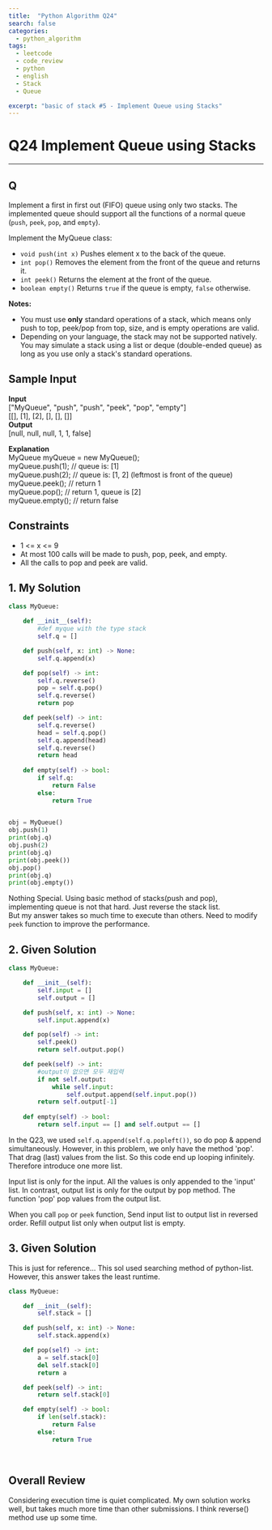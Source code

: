```yaml
---
title:  "Python Algorithm Q24"
search: false
categories: 
  - python_algorithm
tags:
  - leetcode
  - code_review
  - python
  - english
  - Stack
  - Queue

excerpt: "basic of stack #5 - Implement Queue using Stacks"
---
```


# Q24 Implement Queue using Stacks
___

## Q

Implement a first in first out (FIFO) queue using only two stacks. The implemented queue should support all the functions of a normal queue (`push`, `peek`, `pop`, and `empty`).

Implement the MyQueue class:

- `void push(int x)` Pushes element x to the back of the queue.
- `int pop()` Removes the element from the front of the queue and returns it.
- `int peek()` Returns the element at the front of the queue.
- `boolean empty()` Returns `true` if the queue is empty, `false` otherwise.  

__Notes:__

- You must use __only__ standard operations of a stack, which means only push to top, peek/pop from top, size, and is empty operations are valid.
- Depending on your language, the stack may not be supported natively. You may simulate a stack using a list or deque (double-ended queue) as long as you use only a stack's standard operations.

## Sample Input 

__Input__  
["MyQueue", "push", "push", "peek", "pop", "empty"]  
[[], [1], [2], [], [], []]  
__Output__  
[null, null, null, 1, 1, false]

__Explanation__  
MyQueue myQueue = new MyQueue();  
myQueue.push(1); // queue is: [1]  
myQueue.push(2); // queue is: [1, 2] (leftmost is front of the queue)  
myQueue.peek(); // return 1  
myQueue.pop(); // return 1, queue is [2]  
myQueue.empty(); // return false  

## Constraints

- 1 <= x <= 9
- At most 100 calls will be made to push, pop, peek, and empty.
- All the calls to pop and peek are valid.

## 1. My Solution

```py
class MyQueue:

    def __init__(self):
        #def myque with the type stack
        self.q = []

    def push(self, x: int) -> None:
        self.q.append(x)

    def pop(self) -> int:
        self.q.reverse()
        pop = self.q.pop()
        self.q.reverse()
        return pop

    def peek(self) -> int:
        self.q.reverse()
        head = self.q.pop()
        self.q.append(head)
        self.q.reverse()
        return head
        
    def empty(self) -> bool:
        if self.q:
            return False
        else:
            return True
        

obj = MyQueue()
obj.push(1)
print(obj.q)
obj.push(2)
print(obj.q)
print(obj.peek())
obj.pop()
print(obj.q)
print(obj.empty())
```

Nothing Special. Using basic method of stacks(push and pop), implementing queue is not that hard. Just reverse the stack list.  
But my answer takes so much time to execute than others. Need to modify `peek` function to improve the performance.

## 2. Given Solution

```py
class MyQueue:

    def __init__(self):
        self.input = []
        self.output = []

    def push(self, x: int) -> None:
        self.input.append(x)

    def pop(self) -> int:
        self.peek()
        return self.output.pop()

    def peek(self) -> int:
        #output이 없으면 모두 재입력
        if not self.output:
            while self.input:
                self.output.append(self.input.pop())
        return self.output[-1]
        
    def empty(self) -> bool:
        return self.input == [] and self.output == []
```

In the Q23, we used `self.q.append(self.q.popleft())`, so do pop & append simultaneously. However, in this problem, we only have the method 'pop'. That drag (last) values from the list. So this code end up looping infinitely. Therefore introduce one more list.  

Input list is only for the input. All the values is only appended to the 'input' list. In contrast, output list is only for the output by pop method. The function 'pop' pop values from the output list.  

When you call `pop` or `peek` function, Send input list to output list in reversed order. Refill output list only when output list is empty.

## 3. Given Solution
This is just for reference... This sol used searching method of python-list. However, this answer takes the least runtime.

```py
class MyQueue:

    def __init__(self):
        self.stack = []

    def push(self, x: int) -> None:
        self.stack.append(x)

    def pop(self) -> int:
        a = self.stack[0]
        del self.stack[0]
        return a

    def peek(self) -> int:
        return self.stack[0]

    def empty(self) -> bool:
        if len(self.stack):
            return False
        else:
            return True
```
<br>

## Overall Review

Considering execution time is quiet complicated. My own solution works well, but takes much more time than other submissions. I think reverse() method use up some time.

